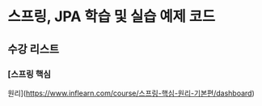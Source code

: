 # 스프링, JPA 학습 및 실습 예제 코드

## 수강 리스트

### [스프링 핵심
원리](https://www.inflearn.com/course/스프링-핵심-원리-기본편/dashboard)


